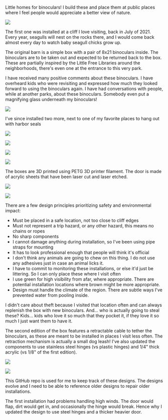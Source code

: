 Little homes for binoculars! I build these and place them at public places where I feel people would appreciate a better view of nature.

![](photos/DSC09229-1080.webp)

The first one was installed at a cliff I love visiting, back in July of 2021. Every year, seagulls will nest on the rocks there, and I would come back almost every day to watch baby seagull chicks grow up.

The original barn is a simple box with a pair of 8x21 binoculars inside. The binoculars are to be taken out and expected to be returned back to the box. These are partially inspired by the Little Free Libraries around the neighborhoods, there's even one at the entrance to this very park.

I have received many positive comments about these binoculars. I have overheard kids who were revisiting and expressed how much they looked forward to using the binoculars again. I have had conversations with people, while at another parks, about these binoculars. Somebody even put a magnifying glass underneath my binoculars!

![](photos/DSC08111-1080.jpg)

I've since installed two more, next to one of my favorite places to hang out with harbor seals

![](photos/DSC22111307859-1080.jpg)

![](photos/DSC22111307829-1080.jpg)

![](photos/DSC22111307797-1080.jpg)

![](photos/DSC22111307826-1080.jpg)

The boxes are 3D printed using PETG 3D printer filament. The door is made of acrylic sheets that have been laser cut and laser etched.

![](photos/DSC02305-1080.jpg)

![](photos/production.jpg)

There are a few design principles prioritizing safety and environmental impact:

 * Must be placed in a safe location, not too close to cliff edges
 * Must not represent a trip hazard, or any other hazard, this means no chains or ropes
 * No sharp components
 * I cannot damage anything during installation, so I've been using pipe straps for mounting
 * It has to look professional enough that people will think it's official
 * I don't think any animals are going to chew on this thing. I do not use any adhesives just in case an animal licks it.
 * I have to commit to monitoring these installations, or else it'd just be littering. So I can only place these where I visit often
 * I use green for high visibility from afar, where appropriate. There are potential installation locations where brown might be more appropriate.
 * Design must handle the climate of the region. There are subtle ways I've prevented water from pooling inside.
 
I didn't care about theft because I visited that location often and can always replenish the box with new binoculars. And... who is actually going to steal these? Kids... kids who love it so much that they pocket it, if they love it so much I just want them to have it.

The second edition of the box features a retractable cable to tether the binoculars, as these are meant to be installed in places I visit less often. The retraction mechanism is actually a small dog leash! I've also updated the components to use stainless steel hinges (vs plastic hinges) and 1/4" thick acrylic (vs 1/8" of the first edition).

![](photos/20221027_184446_1080.jpg)

![](photos/20221027_173654_1080.jpg)

This GitHub repo is used for me to keep track of these designs. The designs evolve and I need to be able to reference older designs to repair older installations.

The first installation had problems handling high winds. The door would flap, dirt would get in, and occasionally the hinge would break. Hence why I updated the design to use steel hinges and a thicker heavier door.
